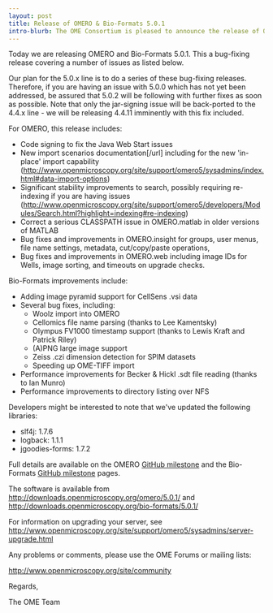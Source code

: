 ```yaml
---
layout: post
title: Release of OMERO & Bio-Formats 5.0.1
intro-blurb: The OME Consortium is pleased to announce the release of OMERO & Bio-Formats 5.0.1
---
```

Today we are releasing OMERO and Bio-Formats 5.0.1. This a bug-fixing
release covering a number of issues as listed below.

Our plan for the 5.0.x line is to do a series of these bug-fixing
releases. Therefore, if you are having an issue with 5.0.0 which has
not yet been addressed, be assured that 5.0.2 will be following with
further fixes as soon as possible. Note that only the jar-signing
issue will be back-ported to the 4.4.x line - we will be releasing
4.4.11 imminently with this fix included.

For OMERO, this release includes:

-  Code signing to fix the Java Web Start issues
-  New import scenarios documentation[/url] including for the new 'in-place' import capability (http://www.openmicroscopy.org/site/support/omero5/sysadmins/index.html#data-import-options)
-  Significant stability improvements to search, possibly requiring re-indexing if you are having issues (http://www.openmicroscopy.org/site/support/omero5/developers/Modules/Search.html?highlight=indexing#re-indexing)
-  Correct a serious CLASSPATH issue in OMERO.matlab in older versions of MATLAB 
-  Bug fixes and improvements in OMERO.insight for groups, user menus, file name settings, metadata, cut/copy/paste operations,
-  Bug fixes and improvements in OMERO.web including image IDs for Wells, image sorting, and timeouts on upgrade checks.

Bio-Formats improvements include:

-  Adding image pyramid support for CellSens .vsi data
-  Several bug fixes, including:
    - Woolz import into OMERO
    - Cellomics file name parsing (thanks to Lee Kamentsky)
    - Olympus FV1000 timestamp support (thanks to Lewis Kraft and Patrick Riley)
    - (A)PNG large image support
    - Zeiss .czi dimension detection for SPIM datasets
    - Speeding up OME-TIFF import
-  Performance improvements for Becker & Hickl .sdt file reading (thanks to Ian Munro)
-  Performance improvements to directory listing over NFS

Developers might be interested to note that we've updated the
following libraries:

-  slf4j: 1.7.6
-  logback: 1.1.1
-  jgoodies-forms: 1.7.2

Full details are available on the OMERO [GitHub
milestone](https://github.com/openmicroscopy/openmicroscopy/issues?milestone=20&page=1&state=closed)
and the Bio-Formats [GitHub
milestone](https://github.com/openmicroscopy/bioformats/issues?milestone=14&page=1&state=closed)
pages.

The software is available from
http://downloads.openmicroscopy.org/omero/5.0.1/ and
http://downloads.openmicroscopy.org/bio-formats/5.0.1/

For information on upgrading your server, see
http://www.openmicroscopy.org/site/support/omero5/sysadmins/server-upgrade.html

Any problems or comments, please use the OME Forums or mailing lists:

http://www.openmicroscopy.org/site/community

Regards,

The OME Team
